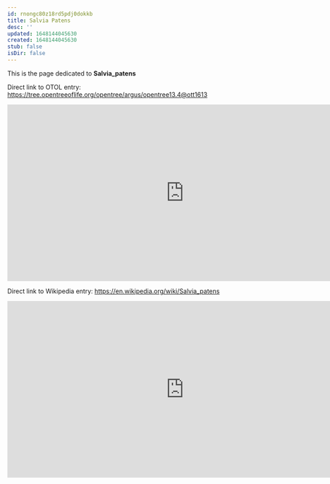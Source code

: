 ```yaml
---
id: rnongc80z18rd5pdj0dokkb
title: Salvia Patens
desc: ''
updated: 1648144045630
created: 1648144045630
stub: false
isDir: false
---
```

This is the page dedicated to **Salvia_patens**


Direct link to OTOL entry: https://tree.opentreeoflife.org/opentree/argus/opentree13.4@ott1613



<html>
    <body>
    <iframe src="https://tree.opentreeoflife.org/opentree/argus/opentree13.4@ott1613"
    width="800" height="400" frameborder="0" allowfullscreen> </iframe>
    </body>
</html>
    


Direct link to Wikipedia entry: https://en.wikipedia.org/wiki/Salvia_patens



<html>
    <body>
    <iframe src="https://en.wikipedia.org/wiki/Salvia_patens"
    width="800" height="400" frameborder="0" allowfullscreen> </iframe>
    </body>
</html>
    
